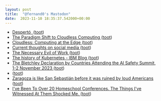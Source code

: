 ```yaml
---
layout: post
title:  "@fernand0's Mastodon"
date:  2023-11-10 18:35:37.542000+00:00
---
```

*  [Despertó  ](https://avecesunafoto.wordpress.com/2023/11/10/desperto-3) ([toot](https://mastodon.social/@fernand0/111387694686559975))
*  [The Paradigm Shift to Cloudless Computing ](https://www.oreilly.com/radar/the-paradigm-shift-to-cloudless-computing) ([toot](https://mastodon.social/@fernand0/111387640912990464))
*  [Cloudless: Computing at the Edge ](https://www.windley.com/archives/2023/11/cloudless_computing_at_the_edge.shtm) ([toot](https://mastodon.social/@fernand0/111387377544924091))
*  [Current thoughts on social media ](https://martinfowler.com/articles/2023-social-media.htm) ([toot](https://mastodon.social/@fernand0/111387239384950413))
*  [The Necessary Evil of Work ](https://www.workfutures.io/p/the-necessary-evil-of-wor) ([toot](https://mastodon.social/@fernand0/111387049212925229))
*  [The history of Kubernetes - IBM Blog ](https://www.ibm.com/blog/kubernetes-history) ([toot](https://mastodon.social/@fernand0/111386738258575651))
*  [The Bletchley Declaration by Countries Attending the AI Safety Summit, 1-2 November 2023 ](https://www.gov.uk/government/publications/ai-safety-summit-2023-the-bletchley-declaration/the-bletchley-declaration-by-countries-attending-the-ai-safety-summit-1-2-november-202) ([toot](https://mastodon.social/@fernand0/111386411514488356))
*  [ ](https://mastodon.social/@sergo) ([toot](https://mastodon.social/@fernand0/111386334545757090))
*  [Zaragoza is like San Sebastián before it was ruined by loud Americans ](https://www.telegraph.co.uk/travel/destinations/europe/spain/zaragoza-city-spain-like-san-sebastian-but-quieter) ([toot](https://mastodon.social/@fernand0/111386288170952808))
*  [I've Been To Over 20 Homeschool Conferences. The Things I've Witnessed At Them Shocked Me. ](https://www.huffpost.com/entry/homeschool-conference-curriculum-girl-empowerment_n_652445c9e4b0102e6962fd3) ([toot](https://mastodon.social/@fernand0/111386104829397656))
